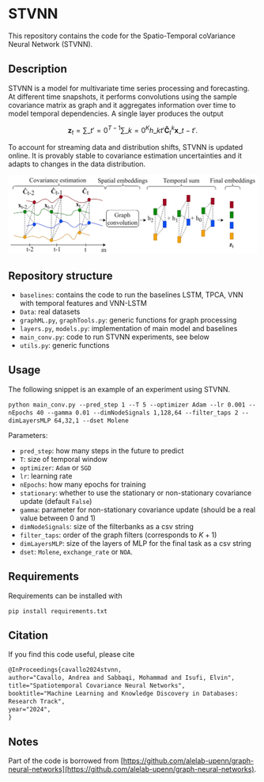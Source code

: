 # STVNN

This repository contains the code for the Spatio-Temporal coVariance Neural Network (STVNN). 

## Description

STVNN is a model for multivariate time series processing and forecasting. At different time snapshots, it performs convolutions using the sample covariance matrix as graph and it aggregates information over time to model temporal dependencies. A single layer produces the output

$$ \textbf{z}_t = \sum\_{t'=0}^{T-1}\sum\_{k=0}^K h\_{kt'} \mathbf{\hat{C}}_t^k \mathbf{x}\_{t-t'}.$$

To account for streaming data and distribution shifts, STVNN is updated online. It is provably stable to covariance estimation uncertainties and it adapts to changes in the data distribution.

![STVF](./figures/STVNN.svg)  

## Repository structure
- `baselines`: contains the code to run the baselines LSTM, TPCA, VNN with temporal features and VNN-LSTM
- `Data`: real datasets
- `graphML.py`, `graphTools.py`: generic functions for graph processing
- `layers.py`, `models.py`: implementation of main model and baselines
- `main_conv.py`: code to run STVNN experiments, see below
- `utils.py`: generic functions

## Usage
The following snippet is an example of an experiment using STVNN.
```
python main_conv.py --pred_step 1 --T 5 --optimizer Adam --lr 0.001 --nEpochs 40 --gamma 0.01 --dimNodeSignals 1,128,64 --filter_taps 2 --dimLayersMLP 64,32,1 --dset Molene
```

Parameters:
- `pred_step`: how many steps in the future to predict
- `T`: size of temporal window
- `optimizer`: `Adam` or `SGD`
- `lr`: learning rate
- `nEpochs`: how many epochs for training
- `stationary`: whether to use the stationary or non-stationary covariance update (default `False`)
- `gamma`: parameter for non-stationary covariance update (should be a real value between 0 and 1)
- `dimNodeSignals`: size of the filterbanks as a csv string
- `filter_taps`: order of the graph filters (corresponds to $K + 1$)
- `dimLayersMLP`: size of the layers of MLP for the final task as a csv string
- `dset`: `Molene`, `exchange_rate` or `NOA`.

## Requirements

Requirements can be installed with

```
pip install requirements.txt
```

## Citation
If you find this code useful, please cite
```
@InProceedings{cavallo2024stvnn,
author="Cavallo, Andrea and Sabbaqi, Mohammad and Isufi, Elvin",
title="Spatiotemporal Covariance Neural Networks",
booktitle="Machine Learning and Knowledge Discovery in Databases: Research Track",
year="2024",
}
```

## Notes

Part of the code is borrowed from [https://github.com/alelab-upenn/graph-neural-networks](https://github.com/alelab-upenn/graph-neural-networks).
